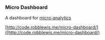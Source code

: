 ### Micro Dashboard

A dashboard for [micro-analytics](https://github.com/micro-analytics/micro-analytics-cli)

[http://code.robblewis.me/micro-dashboard/]([http://code.robblewis.me/micro-dashboard/)
